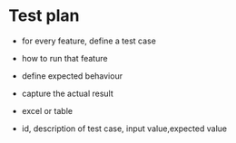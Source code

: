 # Test plan

- for every feature, define a test case
- how to run that feature
- define expected behaviour
- capture the actual result

- excel or table

- id, description of test case, input value,expected value
